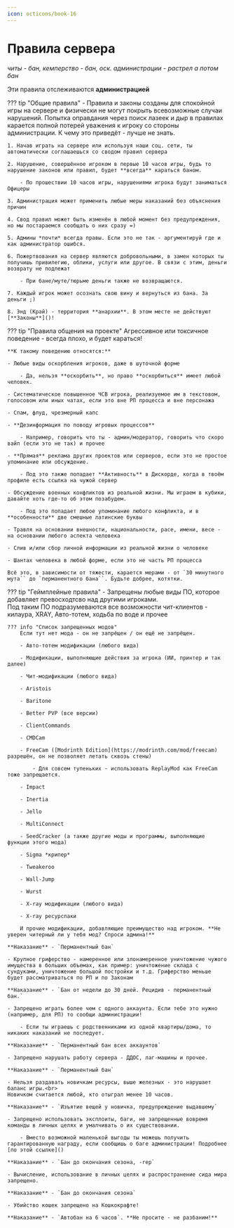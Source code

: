 ```yaml
---
icon: octicons/book-16
---
```


# Правила сервера
*читы - бан, кемперство - бан, оск. администрации - растрел а потом бан*

Эти правила отслеживаются **администрацией**

??? tip "Общие правила"
    - Правила и законы созданы для спокойной игры на сервере и физически не могут покрыть всевозможные случаи нарушений. Попытка оправдания через поиск лазеек и дыр в правилах карается полной потерей уважения к игроку со стороны администрации. К чему это приведёт - лучше не знать.

    1. Начав играть на сервере или используя наши соц. сети, ты автоматически соглашаешься со сводом правил сервера

    2. Нарушение, совершённое игроком в первые 10 часов игры, будь то нарушение законов или правил, будет **всегда** караться баном.

        - По прошествии 10 часов игры, нарушениями игрока будут заниматься Офицеры
    
    3. Администрация может применить любые меры наказаний без объяснения причин

    4. Свод правил может быть изменён в любой момент без предупреждения, но мы постараемся сообщать о них сразу =)

    5. Админы *почти* всегда правы. Если это не так - аргументируй где и как администратор ошибся.

    6. Пожертвования на сервер являются добровольными, в замен которых ты получишь привилегию, облики, услуги или другое. В связи с этим, деньги возврату не подлежат

        - При бане/муте/тюрьме деньги также не возвращаются.
    
    7. Каждый игрок может осознать свою вину и вернуться из бана. За деньги ;)

    8. Энд (Край) - территория **анархии**. В этом месте не действуют [**Законы**]()!

??? tip "Правила общения на проекте"
    Агрессивное или токсичное поведение - всегда плохо, и будет караться!
    
    **К такому поведению относятся:**

    - Любые виды оскорбления игроков, даже в шуточной форме

        - Да, нельзя **оскорбить**, но право **оскорбиться** имеет любой человек.

    - Систематическое повышенное ЧСВ игрока, реализуемое им в текстовом, голосовом или иных чатах, если это вне РП процесса и вне персонажа

    - Спам, флуд, чрезмерный капс

    - **Дезинформация по поводу игровых процессов**

        - Например, говорить что ты - админ/модератор, говорить что скоро вайп (если это не так) и прочее

    - **Прямая** реклама других проектов или серверов, если это не простое упоминание или обсуждение.

        - Под это также попадает **Активность** в Дискорде, когда в твоём профиле есть ссылка на чужой сервер

    - Обсуждение военных конфликтов из реальной жизни. Мы играем в кубики, давайте хоть где-то об этом позабудем.

        - Под это попадает любое упоминание любого конфликта, и в **особенности** две смешные латинские буквы

    - Травля на основании внешности, национальности, расе, имени, весе - на основании любого аспекта человека

    - Слив и/или сбор личной информации из реальной жизни о человеке

    - Шантах человека в любой форме, если это не часть РП процесса

    Всё это, в зависимости от тяжести, карается мерами - от `30 минутного мута`` до `перманентного бана``. Будьте добрее, котятки.

??? tip "Геймплейные правила"
    - Запрещены любые виды ПО, которое добавляет превосходтсво над другими игроками.<br>
    Под таким ПО подразумеваются все возможности чит-клиентов - килаура, XRAY, Авто-тотем, ходьба по воде и прочее

    ??? info "Список запрещенных модов"
        Если тут нет мода - он не запрёщен / он ещё не запрёщен. 

        - Авто-тотем модификации (любого вида)

        - Модификации, выполняющие действия за игрока (ИИ, принтер и так далее)

        - Чит-модификации (любого вида)

        - Aristois

        - Baritone

        - Better PVP (все версии)
        
        - ClientCommands
        
        - CMDCam
        
        - FreeCam ([Modrinth Edition](https://modrinth.com/mod/freecam) разрешён, он не позволяет летать сквозь стены)
        
            - Для совсем тупеньких - использовать ReplayMod как FreeCam тоже запрещается.
        
        - Impact
        
        - Inertia
        
        - Jello
        
        - MultiConnect
        
        - SeedCracker (а также другие моды и программы, выполняющие функции этого мода)
        
        - Sigma *крипер*
        
        - Tweakeroo
        
        - Wall-Jump
        
        - Wurst
        
        - X-ray модификации (любого вида)
        
        - X-ray ресурспаки
        
        И прочие модификации, добавляющие преимущество над игроком. **Не уверен читерный ли у тебя мод? Спроси админа!**
    
    **Наказание** - `Перманентный бан`

    - Крупное гриферство - намеренное или злонамеренное уничтожение чужого имущества в больших объемах, как пример: уничтожение склада с сундуками, уничтожение большой постройки и т.д. Гриферство меньше будет рассматриваться по РП и по Законам

    **Наказание** - `Бан от недели до 30 дней. Рецидив - перманентный бан.`

    - Запрещено играть более чем с одного аккаунта. Если тебе это нужно (например, для РП) то сообщи администрации!

        - Если ты играешь с родственниками из одной квартиры/дома, то никаких наказаний не последует.

    **Наказание** - `Перманентный бан всех аккаунтов`

    - Запрещено нарушать работу сервера - ДДОС, лаг-машины и прочее.

    **Наказание** - `Перманентный бан`

    - Нельзя раздавать новичкам ресурсы, выше железных - это нарушает баланс игры.<br>
    Новичком считается любой, кто отыграл менее 10 часов.

    **Наказание** - `Изъятие вещей у новичка, предупреждение выдавшему`

    - Запрещено использовать эксплоиты, баги, не запрещенные вовремя команды в личных целях и умалчивать о их существовании.

        - Вместо возможной маленькой выгоды ты можешь получить гарантированную награду, если сообщишь о баге администрации! Подробнее [по этой ссылке]()

    **Наказание** - `Бан до окончания сезона, -rep`

    - Вычисление, использование в личных целях и распространение сида мира запрещено.

    **Наказание** - `Бан до окончания сезона`

    - Убийство кошек запрещено на Кошкокрафте!

    **Наказание** - `Автобан на 6 часов`. **Не просите - не разбаним!**